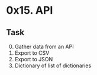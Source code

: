 # 0x15. API

## Task
0. Gather data from an API
1. Export to CSV
2. Export to JSON
3. Dictionary of list of dictionaries
